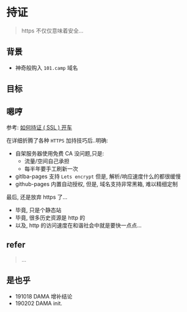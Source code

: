 # 持证
> https 不仅仅意味着安全...

## 背景

- 神奇般购入 `101.camp` 域名

## 目标

## 嗯哼
参考: [如何持证 ( SSL ) 开车](https://blog.zoomquiet.io/jump-into-ssl.html)

在详细折腾了各种 `HTTPS` 加持技巧后..明确:

- 自架服务器使用免费 CA 没问题,只是:
    + 流量/空间自己承担
    + 每半年要手工刷新一次
- gitlba-pages 支持 `Lets encrypt` 但是, 解析/响应速度什么的都很缓慢
- github-pages 内置自动授权, 但是, 域名支持非常黑箱, 难以精细定制


最后, 还是放弃 https 了...

- 毕竟, 只是个静态站
- 毕竟, 很多历史资源是 http 的
- 以及, http 的访问速度在和谐社会中就是要快一点点...

## refer
> ...

## 是也乎

- 191018 DAMA 增补结论
- 190202 DAMA init.